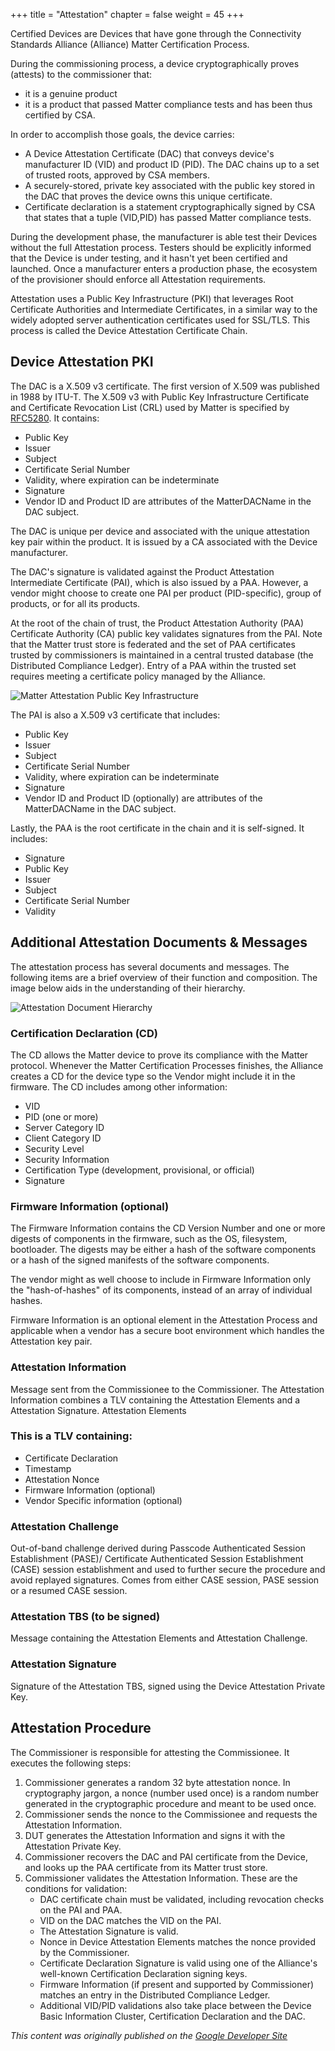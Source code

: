 +++
title = "Attestation"
chapter = false
weight = 45
+++

Certified Devices are Devices that have gone through the Connectivity Standards Alliance (Alliance) Matter Certification Process.

During the commissioning process, a device cryptographically proves (attests) to the commissioner that:
- it is a genuine product
- it is a product that passed Matter compliance tests and has been thus certified by CSA.

In order to accomplish those goals, the device carries:
- A Device Attestation Certificate (DAC) that conveys device's manufacturer ID (VID) and product ID (PID). The DAC chains up to a set of trusted roots, approved by CSA members.
- A securely-stored, private key associated with the public key stored in the DAC that proves the device owns this unique certificate.
- Certificate declaration is a statement cryptographically signed by CSA that states that a tuple (VID,PID) has passed Matter compliance tests.

During the development phase, the manufacturer is able test their Devices without the full Attestation process. Testers should be explicitly informed that the Device is under testing, and it hasn't yet been certified and launched. Once a manufacturer enters a production phase, the ecosystem of the provisioner should enforce all Attestation requirements.

Attestation uses a Public Key Infrastructure (PKI) that leverages Root Certificate Authorities and Intermediate Certificates, in a similar way to the widely adopted server authentication certificates used for SSL/TLS. This process is called the Device Attestation Certificate Chain.

## Device Attestation PKI

The DAC is a X.509 v3 certificate. The first version of X.509 was published in 1988 by ITU-T. The X.509 v3 with Public Key Infrastructure Certificate and Certificate Revocation List (CRL) used by Matter is specified by [RFC5280](https://datatracker.ietf.org/doc/html/rfc5280). It contains:

- Public Key
- Issuer
- Subject
- Certificate Serial Number
- Validity, where expiration can be indeterminate
- Signature
- Vendor ID and Product ID are attributes of the MatterDACName in the DAC subject.

The DAC is unique per device and associated with the unique attestation key pair within the product. It is issued by a CA associated with the Device manufacturer.

The DAC's signature is validated against the Product Attestation Intermediate Certificate (PAI), which is also issued by a PAA. However, a vendor might choose to create one PAI per product (PID-specific), group of products, or for all its products.

At the root of the chain of trust, the Product Attestation Authority (PAA) Certificate Authority (CA) public key validates signatures from the PAI. Note that the Matter trust store is federated and the set of PAA certificates trusted by commissioners is maintained in a central trusted database (the Distributed Compliance Ledger). Entry of a PAA within the trusted set requires meeting a certificate policy managed by the Alliance.

![Matter Attestation Public Key Infrastructure](../../primer-attestation-pki.png)

The PAI is also a X.509 v3 certificate that includes:

- Public Key
- Issuer
- Subject
- Certificate Serial Number
- Validity, where expiration can be indeterminate
- Signature
- Vendor ID and Product ID (optionally) are attributes of the MatterDACName in the DAC subject.

Lastly, the PAA is the root certificate in the chain and it is self-signed. It includes:

- Signature
- Public Key
- Issuer
- Subject
- Certificate Serial Number
- Validity

## Additional Attestation Documents & Messages

The attestation process has several documents and messages. The following items are a brief overview of their function and composition. The image below aids in the understanding of their hierarchy.

![Attestation Document Hierarchy](../../primer-attestation-document-hierarchy.png)

### Certification Declaration (CD)
The CD allows the Matter device to prove its compliance with the Matter protocol. Whenever the Matter Certification Processes finishes, the Alliance creates a CD for the device type so the Vendor might include it in the firmware. The CD includes among other information:
- VID
- PID (one or more)
- Server Category ID
- Client Category ID
- Security Level
- Security Information
- Certification Type (development, provisional, or official)
- Signature

### Firmware Information (optional)
The Firmware Information contains the CD Version Number and one or more digests of components in the firmware, such as the OS, filesystem, bootloader. The digests may be either a hash of the software components or a hash of the signed manifests of the software components.

The vendor might as well choose to include in Firmware Information only the "hash-of-hashes" of its components, instead of an array of individual hashes.

Firmware Information is an optional element in the Attestation Process and applicable when a vendor has a secure boot environment which handles the Attestation key pair.

### Attestation Information
Message sent from the Commissionee to the Commissioner. The Attestation Information combines a TLV containing the Attestation Elements and a Attestation Signature.
Attestation Elements

### This is a TLV containing:
- Certificate Declaration
- Timestamp
- Attestation Nonce
- Firmware Information (optional)
- Vendor Specific information (optional)

### Attestation Challenge
Out-of-band challenge derived during Passcode Authenticated Session Establishment (PASE)/ Certificate Authenticated Session Establishment (CASE) session establishment and used to further secure the procedure and avoid replayed signatures. Comes from either CASE session, PASE session or a resumed CASE session.

### Attestation TBS (to be signed)
Message containing the Attestation Elements and Attestation Challenge.

### Attestation Signature
Signature of the Attestation TBS, signed using the Device Attestation Private Key.

## Attestation Procedure
The Commissioner is responsible for attesting the Commissionee. It executes the following steps:

1. Commissioner generates a random 32 byte attestation nonce. In cryptography jargon, a nonce (number used once) is a random number generated in the cryptographic procedure and meant to be used once.
2. Commissioner sends the nonce to the Commissionee and requests the Attestation Information.
3. DUT generates the Attestation Information and signs it with the Attestation Private Key.
4. Commissioner recovers the DAC and PAI certificate from the Device, and looks up the PAA certificate from its Matter trust store.
5. Commissioner validates the Attestation Information. These are the conditions for validation:
    - DAC certificate chain must be validated, including revocation checks on the PAI and PAA.
    - VID on the DAC matches the VID on the PAI.
    - The Attestation Signature is valid.
    - Nonce in Device Attestation Elements matches the nonce provided by the Commissioner.
    - Certificate Declaration Signature is valid using one of the Alliance's well-known Certification Declaration signing keys.
    - Firmware Information (if present and supported by Commissioner) matches an entry in the Distributed Compliance Ledger.
    - Additional VID/PID validations also take place between the Device Basic Information Cluster, Certification Declaration and the DAC.

_This content was originally published on the [Google Developer Site](https://developers.home.google.com/matter/primer)_